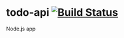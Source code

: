 # todo-api  [![Build Status](https://travis-ci.org/{andres-cruz}/{todo-api}.png?branch=master)](https://travis-ci.org/{andres-cruz}/{todo-api})
Node.js app 
